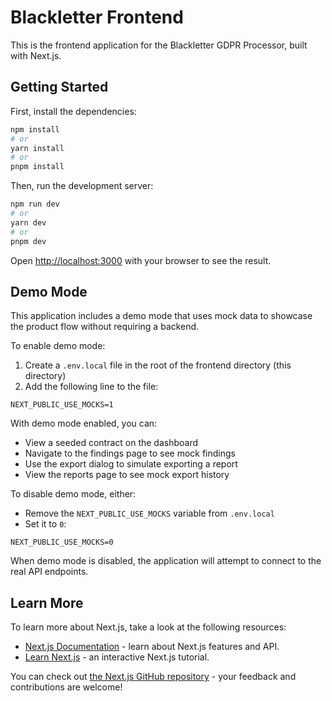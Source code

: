 # Blackletter Frontend

This is the frontend application for the Blackletter GDPR Processor, built with Next.js.

## Getting Started

First, install the dependencies:

```bash
npm install
# or
yarn install
# or
pnpm install
```

Then, run the development server:

```bash
npm run dev
# or
yarn dev
# or
pnpm dev
```

Open [http://localhost:3000](http://localhost:3000) with your browser to see the result.

## Demo Mode

This application includes a demo mode that uses mock data to showcase the product flow without requiring a backend.

To enable demo mode:

1. Create a `.env.local` file in the root of the frontend directory (this directory)
2. Add the following line to the file:

```
NEXT_PUBLIC_USE_MOCKS=1
```

With demo mode enabled, you can:
- View a seeded contract on the dashboard
- Navigate to the findings page to see mock findings
- Use the export dialog to simulate exporting a report
- View the reports page to see mock export history

To disable demo mode, either:
- Remove the `NEXT_PUBLIC_USE_MOCKS` variable from `.env.local`
- Set it to `0`:

```
NEXT_PUBLIC_USE_MOCKS=0
```

When demo mode is disabled, the application will attempt to connect to the real API endpoints.

## Learn More

To learn more about Next.js, take a look at the following resources:

- [Next.js Documentation](https://nextjs.org/docs) - learn about Next.js features and API.
- [Learn Next.js](https://nextjs.org/learn) - an interactive Next.js tutorial.

You can check out [the Next.js GitHub repository](https://github.com/vercel/next.js/) - your feedback and contributions are welcome!